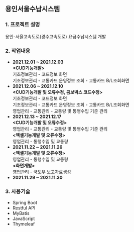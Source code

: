 ## 용인서울수납시스템
### 1. 프로젝트 설명
용인-서울고속도로(경수고속도로) 요금수납시스템 개발
### 2. 작업내용
 - **2021.12.01 ~ 2021.12.03**   
 **<CUD기능개발>**    
 기초정보관리 - 코드정보 화면   
 기초정보관리 - 교통카드 운영정보 조회 - 교통카드 B/L조회화면 
 - **2021.12.06 ~ 2021.12.10**   
 **<CUD기능개발 및 오류수정, 콤보박스 코드수정>**    
 기초정보관리 - 코드정보 화면   
 기초정보관리 - 교통카드 운영정보 조회 - 교통카드 B/L조회화면   
 영업관리 - 교통관리 - 교통량 및 통행수입 기준 관리   
 - **2021.12.13 ~ 2021.12.17**   
**<CUD기능개발 및 오류수정>**   
영업관리 - 교통관리 - 교통량 및 통행수입 기준 관리   
**<엑셀기능개발 및 오류수정>**   
영업관리 - 통행수입 및 교통량   
 - **2021.11.22 ~ 2021.11.26**  
**<엑셀기능개발 및 오류수정>**   
영업관리 - 통행수입 및 교통량   
 **<화면개발>**    
영업관리 - 국토부 보고자료생성
 - **2021.11.29 ~ 2021.11.30**   


### 3. 사용기술   
 - Spring Boot
 - Restful API
 - MyBatis
 - JavaScript
 - Thymeleaf
